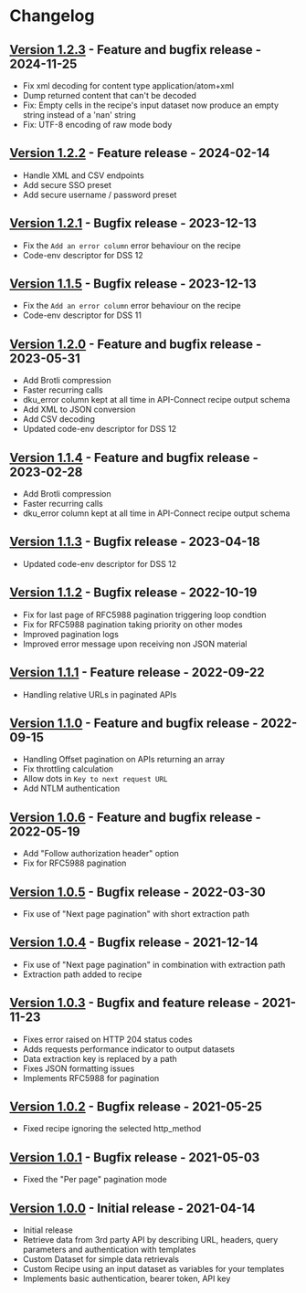 # Changelog

## [Version 1.2.3](https://github.com/dataiku/dss-plugin-api-connect/releases/tag/v1.2.3) - Feature and bugfix release - 2024-11-25

- Fix xml decoding for content type application/atom+xml
- Dump returned content that can't be decoded
- Fix: Empty cells in the recipe's input dataset now produce an empty string instead of a 'nan' string
- Fix: UTF-8 encoding of raw mode body

## [Version 1.2.2](https://github.com/dataiku/dss-plugin-api-connect/releases/tag/v1.2.2) - Feature release - 2024-02-14

- Handle XML and CSV endpoints
- Add secure SSO preset
- Add secure username / password preset

## [Version 1.2.1](https://github.com/dataiku/dss-plugin-api-connect/releases/tag/v1.2.1) - Bugfix release - 2023-12-13

- Fix the `Add an error column` error behaviour on the recipe
- Code-env descriptor for DSS 12

## [Version 1.1.5](https://github.com/dataiku/dss-plugin-api-connect/releases/tag/v1.1.5) - Bugfix release - 2023-12-13

- Fix the `Add an error column` error behaviour on the recipe
- Code-env descriptor for DSS 11

## [Version 1.2.0](https://github.com/dataiku/dss-plugin-api-connect/releases/tag/v1.2.0) - Feature and bugfix release - 2023-05-31

- Add Brotli compression
- Faster recurring calls
- dku_error column kept at all time in API-Connect recipe output schema
- Add XML to JSON conversion
- Add CSV decoding
- Updated code-env descriptor for DSS 12

## [Version 1.1.4](https://github.com/dataiku/dss-plugin-api-connect/releases/tag/v1.1.4) - Feature and bugfix release - 2023-02-28

- Add Brotli compression
- Faster recurring calls
- dku_error column kept at all time in API-Connect recipe output schema

## [Version 1.1.3](https://github.com/dataiku/dss-plugin-api-connect/releases/tag/v1.1.3) - Bugfix release - 2023-04-18

- Updated code-env descriptor for DSS 12

## [Version 1.1.2](https://github.com/dataiku/dss-plugin-api-connect/releases/tag/v1.1.2) - Bugfix release - 2022-10-19

- Fix for last page of RFC5988 pagination triggering loop condtion
- Fix for RFC5988 pagination taking priority on other modes
- Improved pagination logs
- Improved error message upon receiving non JSON material

## [Version 1.1.1](https://github.com/dataiku/dss-plugin-api-connect/releases/tag/v1.1.1) - Feature release - 2022-09-22

- Handling relative URLs in paginated APIs

## [Version 1.1.0](https://github.com/dataiku/dss-plugin-api-connect/releases/tag/v1.1.0) - Feature and bugfix release - 2022-09-15

- Handling Offset pagination on APIs returning an array
- Fix throttling calculation
- Allow dots in `Key to next request URL`
- Add NTLM authentication

## [Version 1.0.6](https://github.com/dataiku/dss-plugin-api-connect/releases/tag/v1.0.6) - Feature and bugfix release - 2022-05-19

- Add "Follow authorization header" option
- Fix for RFC5988 pagination

## [Version 1.0.5](https://github.com/dataiku/dss-plugin-api-connect/releases/tag/v1.0.5) - Bugfix release - 2022-03-30

- Fix use of "Next page pagination" with short extraction path

## [Version 1.0.4](https://github.com/dataiku/dss-plugin-api-connect/releases/tag/v1.0.4) - Bugfix release - 2021-12-14

- Fix use of "Next page pagination" in combination with extraction path
- Extraction path added to recipe

## [Version 1.0.3](https://github.com/dataiku/dss-plugin-api-connect/releases/tag/v1.0.3) - Bugfix and feature release - 2021-11-23

- Fixes error raised on HTTP 204 status codes
- Adds requests performance indicator to output datasets
- Data extraction key is replaced by a path
- Fixes JSON formatting issues
- Implements RFC5988 for pagination

## [Version 1.0.2](https://github.com/dataiku/dss-plugin-api-connect/releases/tag/v1.0.2) - Bugfix release - 2021-05-25

- Fixed recipe ignoring the selected http_method

## [Version 1.0.1](https://github.com/dataiku/dss-plugin-api-connect/releases/tag/v1.0.1) - Bugfix release - 2021-05-03

- Fixed the "Per page" pagination mode

## [Version 1.0.0](https://github.com/dataiku/dss-plugin-api-connect/releases/tag/v1.0.0) - Initial release - 2021-04-14

- Initial release
- Retrieve data from 3rd party API by describing URL, headers, query parameters and authentication with templates
- Custom Dataset for simple data retrievals
- Custom Recipe using an input dataset as variables for your templates
- Implements basic authentication, bearer token, API key
